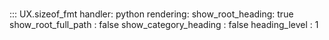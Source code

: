 # 
::: UX.sizeof_fmt
    handler: python
    rendering:
      show_root_heading: true
      show_root_full_path : false
      show_category_heading : false
      heading_level : 1